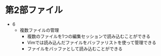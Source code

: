 # 第2部ファイル
- 6
    - 複数ファイルの管理
        - 複数のファイルを1つの編集セッションで読み込むことができる
        - Vimでは読み込んだファイルをバッファリストを使って管理できる
        - ファイルをバッファとして読み込むことができる
